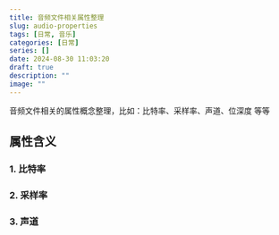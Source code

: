 ```yaml
---
title: 音频文件相关属性整理
slug: audio-properties
tags: [日常, 音乐]
categories: [日常]
series: []
date: 2024-08-30 11:03:20
draft: true
description: ""
image: ""
---
```

音频文件相关的属性概念整理，比如：比特率、采样率、声道、位深度 等等
<!--more-->


## 属性含义

### 1. 比特率

### 2. 采样率

### 3. 声道
